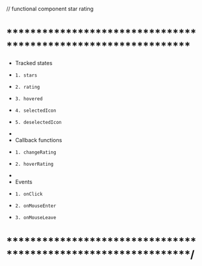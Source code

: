 // functional component star rating

# ***************************************************************
 * Tracked states
 *     1. stars
 *     2. rating
 *     3. hovered
 *     4. selectedIcon
 *     5. deselectedIcon
 * 
 * Callback functions
 *     1. changeRating
 *     2. hoverRating
 * 
 * Events 
 *     1. onClick
 *     2. onMouseEnter
 *     3. onMouseLeave
 # ***************************************************************/